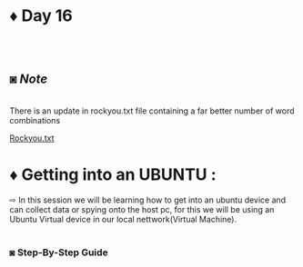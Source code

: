 # ♦ Day 16
</br>
</br>

## ◙ ***Note***
 </br>
  There is an update in rockyou.txt file containing a far better number of word combinations 
  </br>
  
  [Rockyou.txt](https://github.com/hkphh/rockyou2024.txt)
 </br>
# ♦ Getting into an UBUNTU : 
   ⇨ In this session we will be learning how to get into an ubuntu device and can collect data or spying onto the host pc, for this we will be using an Ubuntu Virtual device in our local nettwork(Virtual Machine). 
   </br>
   </br>
### ◙ Step-By-Step Guide 
